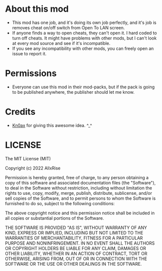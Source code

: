 # About this mod

* This mod has one job, and it's doing its own job perfectly,
and it's job is removes cheat on/off switch from Open To LAN screen.
* If anyone finds a way to open cheats, they can't open it. I hard coded to turn off cheats. It might have problems with other mods, but I can't look at every mod source and see if it's incompatible.
* If you see any incompatibility with other mods, you can freely open an issue to report it.

# Permissions

* Everyone can use this mod in their mod-packs, but if the pack is going to be published anywhere, the publisher should let me know.

# Credits

* [Kn0ax](https://github.com/Kn0ax) for giving this awesome idea. ^_^

# LICENSE

The MIT License (MIT)

Copyright (c) 2022 AllxRise

Permission is hereby granted, free of charge, to any person obtaining a copy of this software and associated
documentation files (the "Software"), to deal in the Software without restriction, including without limitation the
rights to use, copy, modify, merge, publish, distribute, sublicense, and/or sell copies of the Software, and to permit
persons to whom the Software is furnished to do so, subject to the following conditions:

The above copyright notice and this permission notice shall be included in all copies or substantial portions of the
Software.

THE SOFTWARE IS PROVIDED "AS IS", WITHOUT WARRANTY OF ANY KIND, EXPRESS OR IMPLIED, INCLUDING BUT NOT LIMITED TO THE
WARRANTIES OF MERCHANTABILITY, FITNESS FOR A PARTICULAR PURPOSE AND NONINFRINGEMENT. IN NO EVENT SHALL THE AUTHORS OR
COPYRIGHT HOLDERS BE LIABLE FOR ANY CLAIM, DAMAGES OR OTHER LIABILITY, WHETHER IN AN ACTION OF CONTRACT, TORT OR
OTHERWISE, ARISING FROM, OUT OF OR IN CONNECTION WITH THE SOFTWARE OR THE USE OR OTHER DEALINGS IN THE SOFTWARE.
